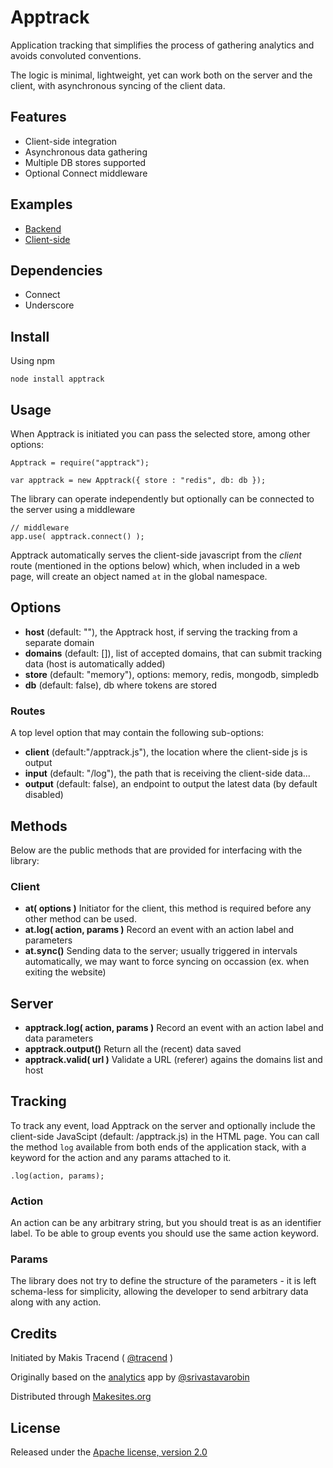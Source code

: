 # Apptrack

Application tracking that simplifies the process of gathering analytics and avoids convoluted conventions.

The logic is minimal, lightweight, yet can work both on the server and the client, with asynchronous syncing of the client data.


## Features

* Client-side integration
* Asynchronous data gathering
* Multiple DB stores supported
* Optional Connect middleware


## Examples

* [Backend](./examples/backend/server.js)
* [Client-side](./examples/client/server.js)


## Dependencies

* Connect
* Underscore


## Install

Using npm
```
node install apptrack
```


## Usage

When Apptrack is initiated you can pass the selected store, among other options:

```
Apptrack = require("apptrack");

var apptrack = new Apptrack({ store : "redis", db: db });
```
The library can operate independently but optionally can be connected to the server using a middleware
```
// middleware
app.use( apptrack.connect() );
```

Apptrack automatically serves the client-side javascript from the _client_ route (mentioned in the options below) which, when included in a web page, will create an object named ```at``` in the global namespace.


## Options

* **host** (default: ""), the Apptrack host, if serving the tracking from a separate domain
* **domains** (default: []), list of accepted domains, that can submit tracking data (host is automatically added)
* **store** (default: "memory"), options: memory, redis, mongodb, simpledb
* **db** (default: false), db where tokens are stored

### Routes

A top level option that may contain the following sub-options:

* **client** (default:"/apptrack.js"), the location where the client-side js is output
* **input** (default: "/log"), the path that is receiving the client-side data...
* **output** (default: false), an endpoint to output the latest data (by default disabled)


## Methods

Below are the public methods that are provided for interfacing with the library:

### Client

* **at( options )** Initiator for the client, this method is required before any other method can be used.
* **at.log( action, params )** Record an event with an action label and parameters
* **at.sync()** Sending data to the server; usually triggered in intervals automatically, we may want to force syncing on occassion (ex. when exiting the website)

## Server

* **apptrack.log( action, params )** Record an event with an action label and data parameters
* **apptrack.output()** Return all the (recent) data saved
* **apptrack.valid( url )** Validate a URL (referer) agains the domains list and host


## Tracking

To track any event, load Apptrack on the server and optionally include the client-side JavaScipt (default: /apptrack.js) in the HTML page. You can call the method ```log``` available from both ends of the application stack, with a keyword for the action and any params attached to it.
```
.log(action, params);
```
### Action

An action can be any arbitrary string, but you should treat is as an identifier label. To be able to group events you should use the same action keyword.

### Params

The library does not try to define the structure of the parameters - it is left schema-less for simplicity, allowing the developer to send arbitrary data along with any action.



## Credits

Initiated by Makis Tracend ( [@tracend](https://github.com/tracend) )

Originally based on the [analytics](https://github.com/srivastavarobin/analytics) app by [@srivastavarobin](https://github.com/srivastavarobin)

Distributed through [Makesites.org](http://makesites.org)


## License

Released under the [Apache license, version 2.0](http://makesites.org/licenses/APACHE-2.0)
